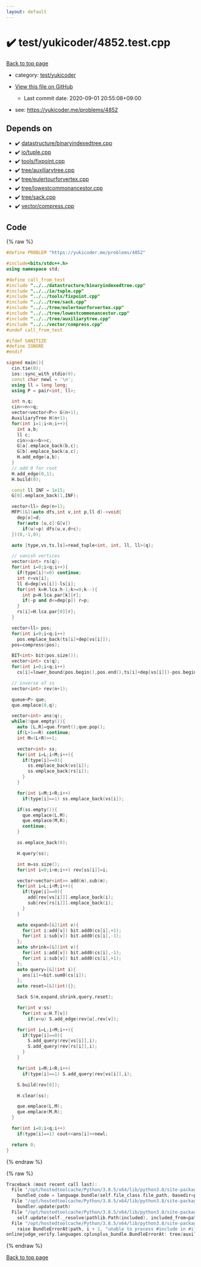 ```yaml
---
layout: default
---
```


<!-- mathjax config similar to math.stackexchange -->
<script type="text/javascript" async
  src="https://cdnjs.cloudflare.com/ajax/libs/mathjax/2.7.5/MathJax.js?config=TeX-MML-AM_CHTML">
</script>
<script type="text/x-mathjax-config">
  MathJax.Hub.Config({
    TeX: { equationNumbers: { autoNumber: "AMS" }},
    tex2jax: {
      inlineMath: [ ['$','$'] ],
      processEscapes: true
    },
    "HTML-CSS": { matchFontHeight: false },
    displayAlign: "left",
    displayIndent: "2em"
  });
</script>

<script type="text/javascript" src="https://cdnjs.cloudflare.com/ajax/libs/jquery/3.4.1/jquery.min.js"></script>
<script src="https://cdn.jsdelivr.net/npm/jquery-balloon-js@1.1.2/jquery.balloon.min.js" integrity="sha256-ZEYs9VrgAeNuPvs15E39OsyOJaIkXEEt10fzxJ20+2I=" crossorigin="anonymous"></script>
<script type="text/javascript" src="../../../assets/js/copy-button.js"></script>
<link rel="stylesheet" href="../../../assets/css/copy-button.css" />


# :heavy_check_mark: test/yukicoder/4852.test.cpp

<a href="../../../index.html">Back to top page</a>

* category: <a href="../../../index.html#de60e5ba474ac43bf7562c10f5977e2d">test/yukicoder</a>
* <a href="{{ site.github.repository_url }}/blob/master/test/yukicoder/4852.test.cpp">View this file on GitHub</a>
    - Last commit date: 2020-09-01 20:55:08+09:00


* see: <a href="https://yukicoder.me/problems/4852">https://yukicoder.me/problems/4852</a>


## Depends on

* :heavy_check_mark: <a href="../../../library/datastructure/binaryindexedtree.cpp.html">datastructure/binaryindexedtree.cpp</a>
* :heavy_check_mark: <a href="../../../library/io/tuple.cpp.html">io/tuple.cpp</a>
* :heavy_check_mark: <a href="../../../library/tools/fixpoint.cpp.html">tools/fixpoint.cpp</a>
* :heavy_check_mark: <a href="../../../library/tree/auxiliarytree.cpp.html">tree/auxiliarytree.cpp</a>
* :heavy_check_mark: <a href="../../../library/tree/eulertourforvertex.cpp.html">tree/eulertourforvertex.cpp</a>
* :heavy_check_mark: <a href="../../../library/tree/lowestcommonancestor.cpp.html">tree/lowestcommonancestor.cpp</a>
* :heavy_check_mark: <a href="../../../library/tree/sack.cpp.html">tree/sack.cpp</a>
* :heavy_check_mark: <a href="../../../library/vector/compress.cpp.html">vector/compress.cpp</a>


## Code

<a id="unbundled"></a>
{% raw %}
```cpp
#define PROBLEM "https://yukicoder.me/problems/4852"

#include<bits/stdc++.h>
using namespace std;

#define call_from_test
#include "../../datastructure/binaryindexedtree.cpp"
#include "../../io/tuple.cpp"
#include "../../tools/fixpoint.cpp"
#include "../../tree/sack.cpp"
#include "../../tree/eulertourforvertex.cpp"
#include "../../tree/lowestcommonancestor.cpp"
#include "../../tree/auxiliarytree.cpp"
#include "../../vector/compress.cpp"
#undef call_from_test

#ifdef SANITIZE
#define IGNORE
#endif

signed main(){
  cin.tie(0);
  ios::sync_with_stdio(0);
  const char newl = '\n';
  using ll = long long;
  using P = pair<int, ll>;

  int n,q;
  cin>>n>>q;
  vector<vector<P>> G(n+1);
  AuxiliaryTree H(n+1);
  for(int i=1;i<n;i++){
    int a,b;
    ll c;
    cin>>a>>b>>c;
    G[a].emplace_back(b,c);
    G[b].emplace_back(a,c);
    H.add_edge(a,b);
  }
  // add 0 for root
  H.add_edge(0,1);
  H.build(0);

  const ll INF = 1e15;
  G[0].emplace_back(1,INF);

  vector<ll> dep(n+1);
  MFP([&](auto dfs,int v,int p,ll d)->void{
    dep[v]=d;
    for(auto [u,c]:G[v])
      if(u!=p) dfs(u,v,d+c);
  })(0,-1,0);

  auto [type,vs,ts,ls]=read_tuple<int, int, ll, ll>(q);

  // vanish vertices
  vector<int> rs(q);
  for(int i=0;i<q;i++){
    if(type[i]!=0) continue;
    int r=vs[i];
    ll d=dep[vs[i]]-ls[i];
    for(int k=H.lca.h-1;k>=0;k--){
      int p=H.lca.par[k][r];
      if(~p and d<=dep[p]) r=p;
    }
    rs[i]=H.lca.par[0][r];
  }

  vector<ll> pos;
  for(int i=0;i<q;i++)
    pos.emplace_back(ts[i]+dep[vs[i]]);
  pos=compress(pos);

  BIT<int> bit(pos.size());
  vector<int> cs(q);
  for(int i=0;i<q;i++)
    cs[i]=lower_bound(pos.begin(),pos.end(),ts[i]+dep[vs[i]])-pos.begin();

  // inverse of ss
  vector<int> rev(n+1);

  queue<P> que;
  que.emplace(0,q);

  vector<int> ans(q);
  while(!que.empty()){
    auto [L,R]=que.front();que.pop();
    if(L+1==R) continue;
    int M=(L+R)>>1;

    vector<int> ss;
    for(int i=L;i<M;i++){
      if(type[i]==0){
        ss.emplace_back(vs[i]);
        ss.emplace_back(rs[i]);
      }
    }

    for(int i=M;i<R;i++)
      if(type[i]==1) ss.emplace_back(vs[i]);

    if(ss.empty()){
      que.emplace(L,M);
      que.emplace(M,R);
      continue;
    }

    ss.emplace_back(0);

    H.query(ss);

    int m=ss.size();
    for(int i=0;i<m;i++) rev[ss[i]]=i;

    vector<vector<int>> add(m),sub(m);
    for(int i=L;i<M;i++){
      if(type[i]==0){
        add[rev[vs[i]]].emplace_back(i);
        sub[rev[rs[i]]].emplace_back(i);
      }
    }

    auto expand=[&](int v){
      for(int i:add[v]) bit.add0(cs[i],+1);
      for(int i:sub[v]) bit.add0(cs[i],-1);
    };
    auto shrink=[&](int v){
      for(int i:add[v]) bit.add0(cs[i],-1);
      for(int i:sub[v]) bit.add0(cs[i],+1);
    };
    auto query=[&](int i){
      ans[i]+=bit.sum0(cs[i]);
    };
    auto reset=[&](int){};

    Sack S(m,expand,shrink,query,reset);

    for(int v:ss)
      for(int u:H.T[v])
        if(v<u) S.add_edge(rev[u],rev[v]);

    for(int i=L;i<M;i++){
      if(type[i]==0){
        S.add_query(rev[vs[i]],i);
        S.add_query(rev[rs[i]],i);
      }
    }

    for(int i=M;i<R;i++)
      if(type[i]==1) S.add_query(rev[vs[i]],i);

    S.build(rev[0]);

    H.clear(ss);

    que.emplace(L,M);
    que.emplace(M,R);
  }

  for(int i=0;i<q;i++)
    if(type[i]==1) cout<<ans[i]<<newl;

  return 0;
}

```
{% endraw %}

<a id="bundled"></a>
{% raw %}
```cpp
Traceback (most recent call last):
  File "/opt/hostedtoolcache/Python/3.8.5/x64/lib/python3.8/site-packages/onlinejudge_verify/docs.py", line 349, in write_contents
    bundled_code = language.bundle(self.file_class.file_path, basedir=pathlib.Path.cwd())
  File "/opt/hostedtoolcache/Python/3.8.5/x64/lib/python3.8/site-packages/onlinejudge_verify/languages/cplusplus.py", line 185, in bundle
    bundler.update(path)
  File "/opt/hostedtoolcache/Python/3.8.5/x64/lib/python3.8/site-packages/onlinejudge_verify/languages/cplusplus_bundle.py", line 399, in update
    self.update(self._resolve(pathlib.Path(included), included_from=path))
  File "/opt/hostedtoolcache/Python/3.8.5/x64/lib/python3.8/site-packages/onlinejudge_verify/languages/cplusplus_bundle.py", line 398, in update
    raise BundleErrorAt(path, i + 1, "unable to process #include in #if / #ifdef / #ifndef other than include guards")
onlinejudge_verify.languages.cplusplus_bundle.BundleErrorAt: tree/auxiliarytree.cpp: line 6: unable to process #include in #if / #ifdef / #ifndef other than include guards

```
{% endraw %}

<a href="../../../index.html">Back to top page</a>

